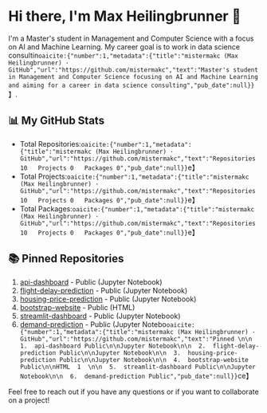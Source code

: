 # Hi there, I'm Max Heilingbrunner 👋

I'm a Master's student in Management and Computer Science with a focus on AI and Machine Learning. My career goal is to work in data science consultin&#8203;``oaicite:{"number":1,"metadata":{"title":"mistermakc (Max Heilingbrunner) · GitHub","url":"https://github.com/mistermakc","text":"Master's student in Management and Computer Science focusing on AI and Machine Learning and aiming for a career in data science consulting","pub_date":null}}``&#8203;】.

## 📊 My GitHub Stats

* Total Repositories: &#8203;``oaicite:{"number":1,"metadata":{"title":"mistermakc (Max Heilingbrunner) · GitHub","url":"https://github.com/mistermakc","text":"Repositories 10   Projects 0   Packages 0","pub_date":null}}``&#8203;e】
* Total Projects:&#8203;``oaicite:{"number":1,"metadata":{"title":"mistermakc (Max Heilingbrunner) · GitHub","url":"https://github.com/mistermakc","text":"Repositories 10   Projects 0   Packages 0","pub_date":null}}``&#8203;e】
* Total Packages:&#8203;``oaicite:{"number":1,"metadata":{"title":"mistermakc (Max Heilingbrunner) · GitHub","url":"https://github.com/mistermakc","text":"Repositories 10   Projects 0   Packages 0","pub_date":null}}``&#8203;e】

## 📚 Pinned Repositories

1. [api-dashboard](https://github.com/mistermakc/api-dashboard) - Public (Jupyter Notebook)
2. [flight-delay-prediction](https://github.com/mistermakc/flight-delay-prediction) - Public (Jupyter Notebook)
3. [housing-price-prediction](https://github.com/mistermakc/housing-price-prediction) - Public (Jupyter Notebook)
4. [bootstrap-website](https://github.com/mistermakc/bootstrap-website) - Public (HTML)
5. [streamlit-dashboard](https://github.com/mistermakc/streamlit-dashboard) - Public (Jupyter Notebook)
6. [demand-prediction](https://github.com/mistermakc/demand-prediction) - Public (Jupyter Notebo&#8203;``oaicite:{"number":1,"metadata":{"title":"mistermakc (Max Heilingbrunner) · GitHub","url":"https://github.com/mistermakc","text":"Pinned \n\n  1.  api-dashboard Public\n\nJupyter Notebook\n\n  2.  flight-delay-prediction Public\n\nJupyter Notebook\n\n  3.  housing-price-prediction Public\n\nJupyter Notebook\n\n  4.  bootstrap-website Public\n\nHTML  1  \n\n  5.  streamlit-dashboard Public\n\nJupyter Notebook\n\n  6.  demand-prediction Public","pub_date":null}}``&#8203;ce】

Feel free to reach out if you have any questions or if you want to collaborate on a project!


